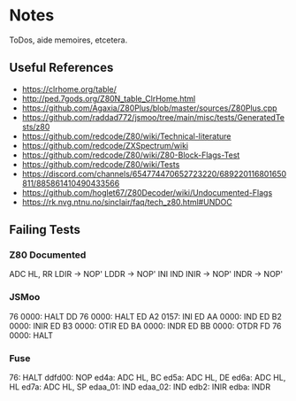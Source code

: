# Notes

ToDos, aide memoires, etcetera.

## Useful References

- https://clrhome.org/table/
- http://ped.7gods.org/Z80N_table_ClrHome.html
- https://github.com/Agaxia/Z80Plus/blob/master/sources/Z80Plus.cpp
- https://github.com/raddad772/jsmoo/tree/main/misc/tests/GeneratedTests/z80
- https://github.com/redcode/Z80/wiki/Technical-literature
- https://github.com/redcode/ZXSpectrum/wiki
- https://github.com/redcode/Z80/wiki/Z80-Block-Flags-Test
- https://github.com/redcode/Z80/wiki/Tests
- https://discord.com/channels/654774470652723220/689220116801650811/885861410490433566
- https://github.com/hoglet67/Z80Decoder/wiki/Undocumented-Flags
- https://rk.nvg.ntnu.no/sinclair/faq/tech_z80.html#UNDOC

## Failing Tests

### Z80 Documented

ADC HL, RR
LDIR -> NOP'
LDDR -> NOP'
INI
IND
INIR -> NOP'
INDR -> NOP'


### JSMoo

76 0000: HALT
DD 76 0000: HALT
ED A2 0157: INI
ED AA 0000: IND
ED B2 0000: INIR
ED B3 0000: OTIR
ED BA 0000: INDR
ED BB 0000: OTDR
FD 76 0000: HALT

### Fuse

76: HALT
ddfd00: NOP
ed4a: ADC HL, BC
ed5a: ADC HL, DE
ed6a: ADC HL, HL
ed7a: ADC HL, SP
edaa_01: IND
edaa_02: IND
edb2: INIR
edba: INDR
